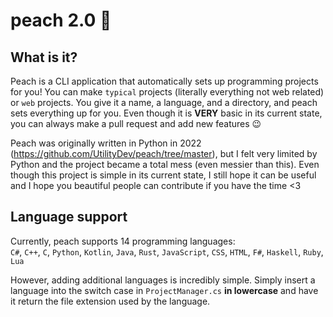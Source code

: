 # peach 2.0 🍑

## What is it?
Peach is a CLI application that automatically sets up programming projects for you! You can make `typical` projects (literally everything not web related) or `web` projects. You give it a name, a language, and a directory, and peach sets everything up for you. Even though it is **VERY** basic in its current state, you can always make a pull request and add new features 😉

Peach was originally written in Python in 2022 (https://github.com/UtilityDev/peach/tree/master), but I felt very limited by Python and the project became a total mess (even messier than this). Even though this project is simple in its current state, I still hope it can be useful and I hope you beautiful people can contribute if you have the time <3

## Language support
Currently, peach supports 14 programming languages:\
`C#`, `C++`, `C`, `Python`, `Kotlin`, `Java`, `Rust`, `JavaScript`, `CSS`, `HTML`, `F#`, `Haskell`, `Ruby`, `Lua`

However, adding additional languages is incredibly simple. Simply insert a language into the switch case in `ProjectManager.cs` **in lowercase** and have it return the file extension used by the language.